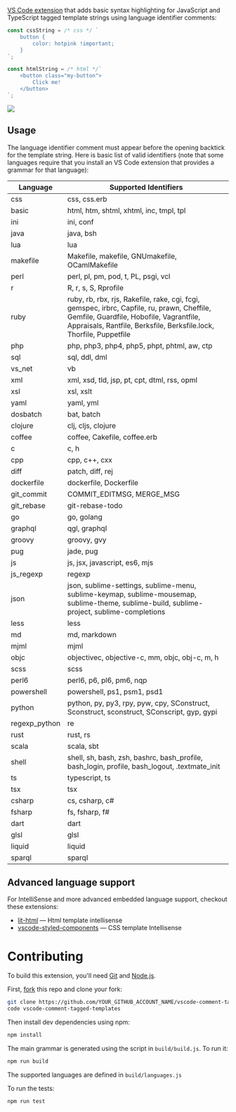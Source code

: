 [VS Code extension](https://marketplace.visualstudio.com/items?itemName=bierner.comment-tagged-templates) that adds basic syntax highlighting for JavaScript and TypeScript tagged template strings using language identifier comments:

```ts
const cssString = /* css */ `
    button {
        color: hotpink !important;
    }
`;

const htmlString = /* html */`
    <button class="my-button">
        Click me!
    </button>
`;
```

![](https://github.com/mjbvz/vscode-comment-tagged-templates/raw/master/docs/example.png)


## Usage
The language identifier comment must appear before the opening backtick for the template string. Here is basic list of valid identifiers (note that some languages require that you install an VS Code extension that provides a grammar for that language):

<!--BEGIN_LANG_TABLE-->
| Language      | Supported Identifiers|
| ------------- | ---------------------|
| css | css, css.erb |
| basic | html, htm, shtml, xhtml, inc, tmpl, tpl |
| ini | ini, conf |
| java | java, bsh |
| lua | lua |
| makefile | Makefile, makefile, GNUmakefile, OCamlMakefile |
| perl | perl, pl, pm, pod, t, PL, psgi, vcl |
| r | R, r, s, S, Rprofile |
| ruby | ruby, rb, rbx, rjs, Rakefile, rake, cgi, fcgi, gemspec, irbrc, Capfile, ru, prawn, Cheffile, Gemfile, Guardfile, Hobofile, Vagrantfile, Appraisals, Rantfile, Berksfile, Berksfile.lock, Thorfile, Puppetfile |
| php | php, php3, php4, php5, phpt, phtml, aw, ctp |
| sql | sql, ddl, dml |
| vs_net | vb |
| xml | xml, xsd, tld, jsp, pt, cpt, dtml, rss, opml |
| xsl | xsl, xslt |
| yaml | yaml, yml |
| dosbatch | bat, batch |
| clojure | clj, cljs, clojure |
| coffee | coffee, Cakefile, coffee.erb |
| c | c, h |
| cpp | cpp, c++, cxx |
| diff | patch, diff, rej |
| dockerfile | dockerfile, Dockerfile |
| git_commit | COMMIT_EDITMSG, MERGE_MSG |
| git_rebase | git-rebase-todo |
| go | go, golang |
| graphql | qgl, graphql |
| groovy | groovy, gvy |
| pug | jade, pug |
| js | js, jsx, javascript, es6, mjs |
| js_regexp | regexp |
| json | json, sublime-settings, sublime-menu, sublime-keymap, sublime-mousemap, sublime-theme, sublime-build, sublime-project, sublime-completions |
| less | less |
| md | md, markdown |
| mjml | mjml |
| objc | objectivec, objective-c, mm, objc, obj-c, m, h |
| scss | scss |
| perl6 | perl6, p6, pl6, pm6, nqp |
| powershell | powershell, ps1, psm1, psd1 |
| python | python, py, py3, rpy, pyw, cpy, SConstruct, Sconstruct, sconstruct, SConscript, gyp, gypi |
| regexp_python | re |
| rust | rust, rs |
| scala | scala, sbt |
| shell | shell, sh, bash, zsh, bashrc, bash_profile, bash_login, profile, bash_logout, .textmate_init |
| ts | typescript, ts |
| tsx | tsx |
| csharp | cs, csharp, c# |
| fsharp | fs, fsharp, f# |
| dart | dart |
| glsl | glsl |
| liquid | liquid |
| sparql | sparql |
<!--END_LANG_TABLE-->

## Advanced language support
For IntelliSense and more advanced embedded language support, checkout these extensions:

* [lit-html](https://marketplace.visualstudio.com/items?itemName=bierner.lit-html) — Html template intellisense
* [vscode-styled-components](https://marketplace.visualstudio.com/items?itemName=jpoissonnier.vscode-styled-components) — CSS template Intellisense


# Contributing

To build this extension, you'll need [Git](https://git-scm.com/downloads) and [Node.js](https://nodejs.org/).

First, [fork](https://help.github.com/articles/fork-a-repo/) this repo and clone your fork:

```bash
git clone https://github.com/YOUR_GITHUB_ACCOUNT_NAME/vscode-comment-tagged-templates.git
code vscode-comment-tagged-templates
```

Then install dev dependencies using npm:

```bash
npm install
```

The main grammar is generated using the script in `build/build.js`. To run it:

```bash
npm run build
```

The supported languages are defined in `build/languages.js`

To run the tests:

```bash
npm run test
```
